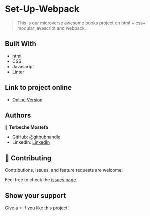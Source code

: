 # Set-Up-Webpack

> This is our microverse awesome books project on html + css+ modular javascript and webpack.

## Built With

- html
- CSS
- Javascript
- Linter

## Link to project online
- [Online Version](https://terbeche.github.io/Awesome-Books/)


## Authors

👤 **Terbeche Mostefa**

- GitHub: [@githubhandle](https://github.com/Terbeche)
- LinkedIn: [LinkedIn](https://www.linkedin.com/in/mustapha-terbeche/)


## 🤝 Contributing

Contributions, issues, and feature requests are welcome!

Feel free to check the [issues page]().

## Show your support

Give a ⭐️ if you like this project!
